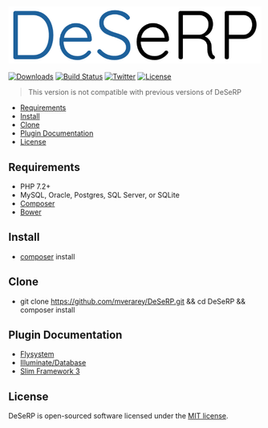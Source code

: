 ![DeSeRP](https://raw.githubusercontent.com/mverarey/DeSeRP/master/assets/DeSeRP.png)

[![Downloads](https://img.shields.io/github/downloads/mverarey/DeSeRP/total.svg)](https://github.com/mverarey/DeSeRP)
[![Build Status](https://api.travis-ci.org/mverarey/DeSeRP.svg?branch=master)](https://travis-ci.org/mverarey/DeSeRP)
[![Twitter](https://img.shields.io/badge/twitter-@mverarey-blue.svg?style=flat)](http://twitter.com/mverarey)
[![License](https://img.shields.io/badge/license-MIT-green.svg?style=flat)](https://github.com/mverarey/DeSeRP/blob/master/LICENSE)

> This version is not compatible with previous versions of DeSeRP

- [Requirements](#requirements)
- [Install](#install)
- [Clone](#clone)
- [Plugin Documentation](#plugin-documentation)
- [License](#license)

## Requirements

- PHP 7.2+
- MySQL, Oracle, Postgres, SQL Server, or SQLite
- [Composer](https://getcomposer.org/)
- [Bower](https://bower.io/)

## Install
- [composer](https://getcomposer.org/) install

## Clone
- git clone https://github.com/mverarey/DeSeRP.git && cd DeSeRP && composer install

## Plugin Documentation
- [Flysystem](https://flysystem.thephpleague.com/)
- [Illuminate/Database](https://github.com/illuminate/database)
- [Slim Framework 3](https://www.slimframework.com/)

## License

DeSeRP is open-sourced software licensed under the [MIT license](http://opensource.org/licenses/MIT).
